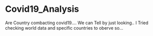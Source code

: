 # Covid19_Analysis
Are Country combacting covid19....
We can Tell by just looking..
I Tried checking world data and specific countries
to oberve so...
